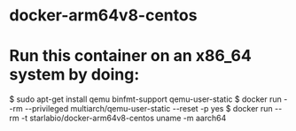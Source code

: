 # docker-arm64v8-centos
 
# Run this container on an x86_64 system by doing:
$ sudo apt-get install qemu binfmt-support qemu-user-static
$ docker run --rm --privileged multiarch/qemu-user-static --reset -p yes
$ docker run --rm -t starlabio/docker-arm64v8-centos  uname -m
aarch64
